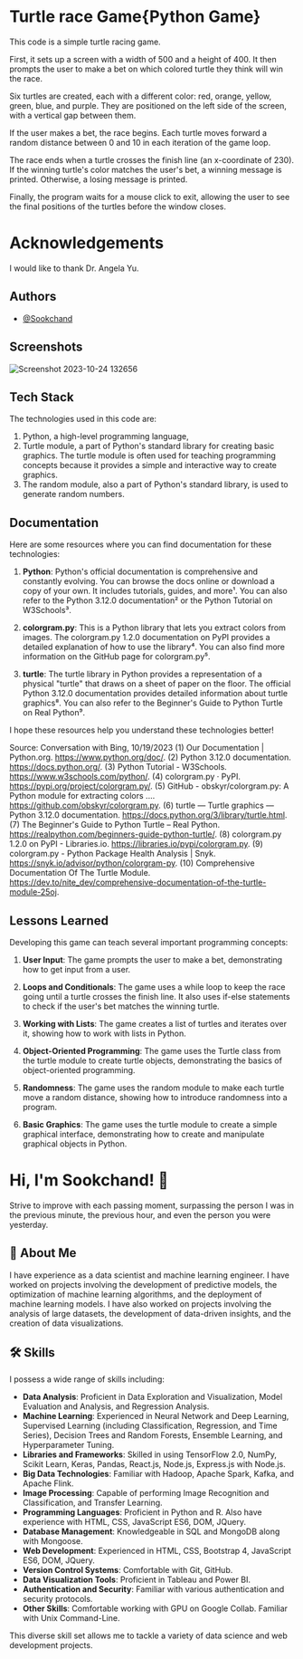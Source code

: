 
#  Turtle race Game{Python Game}
This code is a simple turtle racing game. 

First, it sets up a screen with a width of 500 and a height of 400. It then prompts the user to make a bet on which colored turtle they think will win the race.

Six turtles are created, each with a different color: red, orange, yellow, green, blue, and purple. They are positioned on the left side of the screen, with a vertical gap between them.

If the user makes a bet, the race begins. Each turtle moves forward a random distance between 0 and 10 in each iteration of the game loop.

The race ends when a turtle crosses the finish line (an x-coordinate of 230). If the winning turtle's color matches the user's bet, a winning message is printed. Otherwise, a losing message is printed.

Finally, the program waits for a mouse click to exit, allowing the user to see the final positions of the turtles before the window closes.
#  Acknowledgements
I would like to thank Dr. Angela Yu.
## Authors

- [@Sookchand](https://github.com/Sookchand)


## Screenshots

![Screenshot 2023-10-24 132656](https://github.com/Sookchand/Turtle-Race-Python-Game-/assets/34344439/833ce529-a2a4-4070-ae98-6511334d85db)

## Tech Stack
The technologies used in this code are:

1. Python, a high-level programming language,
2. Turtle module, a part of Python's standard library for creating basic graphics. The turtle module is often used for teaching programming concepts because it provides a simple and interactive way to create graphics. 
3. The random module, also a part of Python's standard library, is used to generate random numbers.
## Documentation
Here are some resources where you can find documentation for these technologies:

1. **Python**: Python's official documentation is comprehensive and constantly evolving. You can browse the docs online or download a copy of your own. It includes tutorials, guides, and more¹. You can also refer to the Python 3.12.0 documentation² or the Python Tutorial on W3Schools³.

2. **colorgram.py**: This is a Python library that lets you extract colors from images. The colorgram.py 1.2.0 documentation on PyPI provides a detailed explanation of how to use the library⁴. You can also find more information on the GitHub page for colorgram.py⁵.

3. **turtle**: The turtle library in Python provides a representation of a physical "turtle" that draws on a sheet of paper on the floor. The official Python 3.12.0 documentation provides detailed information about turtle graphics⁸. You can also refer to the Beginner's Guide to Python Turtle on Real Python⁹.

I hope these resources help you understand these technologies better!

Source: Conversation with Bing, 10/19/2023
(1) Our Documentation | Python.org. https://www.python.org/doc/.
(2) Python 3.12.0 documentation. https://docs.python.org/.
(3) Python Tutorial - W3Schools. https://www.w3schools.com/python/.
(4) colorgram.py · PyPI. https://pypi.org/project/colorgram.py/.
(5) GitHub - obskyr/colorgram.py: A Python module for extracting colors .... https://github.com/obskyr/colorgram.py.
(6) turtle — Turtle graphics — Python 3.12.0 documentation. https://docs.python.org/3/library/turtle.html.
(7) The Beginner's Guide to Python Turtle – Real Python. https://realpython.com/beginners-guide-python-turtle/.
(8) colorgram.py 1.2.0 on PyPI - Libraries.io. https://libraries.io/pypi/colorgram.py.
(9) colorgram.py - Python Package Health Analysis | Snyk. https://snyk.io/advisor/python/colorgram-py.
(10) Comprehensive Documentation Of The Turtle Module. https://dev.to/nite_dev/comprehensive-documentation-of-the-turtle-module-25oj.
## Lessons Learned
Developing this game can teach several important programming concepts:

1. **User Input**: The game prompts the user to make a bet, demonstrating how to get input from a user.

2. **Loops and Conditionals**: The game uses a while loop to keep the race going until a turtle crosses the finish line. It also uses if-else statements to check if the user's bet matches the winning turtle.

3. **Working with Lists**: The game creates a list of turtles and iterates over it, showing how to work with lists in Python.

4. **Object-Oriented Programming**: The game uses the Turtle class from the turtle module to create turtle objects, demonstrating the basics of object-oriented programming.

5. **Randomness**: The game uses the random module to make each turtle move a random distance, showing how to introduce randomness into a program.

6. **Basic Graphics**: The game uses the turtle module to create a simple graphical interface, demonstrating how to create and manipulate graphical objects in Python.
# Hi, I'm Sookchand! 👋

Strive to improve with each passing moment, surpassing the person I was in the previous minute, the previous hour, and even the person you were yesterday.
## 🚀 About Me
I have experience as a data scientist and machine learning engineer. I have worked on projects involving the development of predictive models, the optimization of machine learning algorithms, and the deployment of machine learning models. I have also worked on projects involving the analysis of large datasets, the development of data-driven insights, and the creation of data visualizations.
## 🛠 Skills
I possess a wide range of skills including:

- **Data Analysis**: Proficient in Data Exploration and Visualization, Model Evaluation and Analysis, and Regression Analysis.
- **Machine Learning**: Experienced in Neural Network and Deep Learning, Supervised Learning (including Classification, Regression, and Time Series), Decision Trees and Random Forests, Ensemble Learning, and Hyperparameter Tuning.
- **Libraries and Frameworks**: Skilled in using TensorFlow 2.0, NumPy, Scikit Learn, Keras, Pandas, React.js, Node.js, Express.js with Node.js.
- **Big Data Technologies**: Familiar with Hadoop, Apache Spark, Kafka, and Apache Flink.
- **Image Processing**: Capable of performing Image Recognition and Classification, and Transfer Learning.
- **Programming Languages**: Proficient in Python and R. Also have experience with HTML, CSS, JavaScript ES6, DOM, JQuery.
- **Database Management**: Knowledgeable in SQL and MongoDB along with Mongoose.
- **Web Development**: Experienced in HTML, CSS, Bootstrap 4, JavaScript ES6, DOM, JQuery.
- **Version Control Systems**: Comfortable with Git, GitHub.
- **Data Visualization Tools**: Proficient in Tableau and Power BI.
- **Authentication and Security**: Familiar with various authentication and security protocols.
- **Other Skills**: Comfortable working with GPU on Google Collab. Familiar with Unix Command-Line.

This diverse skill set allows me to tackle a variety of data science and web development projects.
